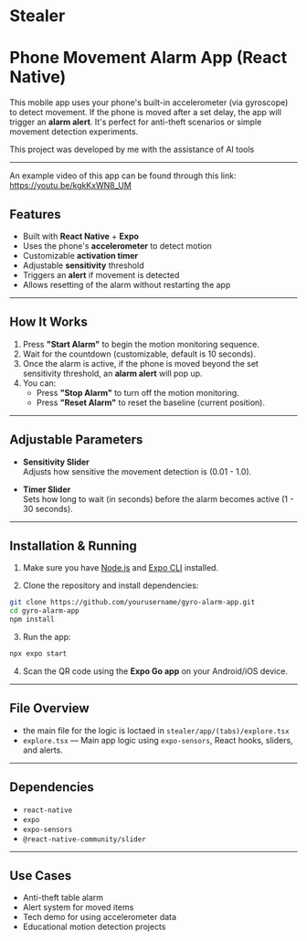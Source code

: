 # Stealer

# Phone Movement Alarm App (React Native)

This mobile app uses your phone's built-in accelerometer (via gyroscope) to detect movement. If the phone is moved after a set delay, the app will trigger an **alarm alert**. It's perfect for anti-theft scenarios or simple movement detection experiments.

This project was developed by me with the assistance of AI tools

---
An example video of this app can be found through this link:
https://youtu.be/kgkKxWN8_UM

## Features

- Built with **React Native** + **Expo**
- Uses the phone's **accelerometer** to detect motion
- Customizable **activation timer**
- Adjustable **sensitivity** threshold
- Triggers an **alert** if movement is detected
- Allows resetting of the alarm without restarting the app

---

## How It Works

1. Press **"Start Alarm"** to begin the motion monitoring sequence.
2. Wait for the countdown (customizable, default is 10 seconds).
3. Once the alarm is active, if the phone is moved beyond the set sensitivity threshold, an **alarm alert** will pop up.
4. You can:
   - Press **"Stop Alarm"** to turn off the motion monitoring.
   - Press **"Reset Alarm"** to reset the baseline (current position).

---

## Adjustable Parameters

- **Sensitivity Slider**  
  Adjusts how sensitive the movement detection is (0.01 - 1.0).
  
- **Timer Slider**  
  Sets how long to wait (in seconds) before the alarm becomes active (1 - 30 seconds).

---

## Installation & Running

1. Make sure you have [Node.js](https://nodejs.org/) and [Expo CLI](https://docs.expo.dev/get-started/installation/) installed.

2. Clone the repository and install dependencies:

```bash
git clone https://github.com/yourusername/gyro-alarm-app.git
cd gyro-alarm-app
npm install
```

3. Run the app:

```bash
npx expo start
```

4. Scan the QR code using the **Expo Go app** on your Android/iOS device.

---

## File Overview
- the main file for the logic is loctaed in `stealer/app/(tabs)/explore.tsx`
- `explore.tsx` — Main app logic using `expo-sensors`, React hooks, sliders, and alerts.

---

## Dependencies

- `react-native`
- `expo`
- `expo-sensors`
- `@react-native-community/slider`

---

## Use Cases

- Anti-theft table alarm
- Alert system for moved items
- Tech demo for using accelerometer data
- Educational motion detection projects
